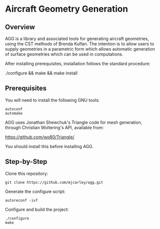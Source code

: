 Aircraft Geometry Generation
============================

Overview
--------

AGG is a library and associated tools for generating aircraft
geometries, using the CST methods of Brenda Kulfan. The intention is
to allow users to supply geometries in a parametric form which allows
automatic generation of surface geometries which can be used in
computations.

After installing prerequisites, installation follows the standard
procedure:

./configure && make && make install

Prerequisites
-------------

You will need to install the following GNU tools:

    autoconf
    automake

AGG uses Jonathan Shewchuk's Triangle code for mesh generation,
through Christian Woltering's API, available from:

https://github.com/wo80/Triangle/

You should install this before installing AGG.

Step-by-Step
------------

Clone this repository:

    git clone https://github.com/mjcarley/agg.git

Generate the configure script:

    autoreconf -ivf

Configure and build the project:

    ./configure
    make
